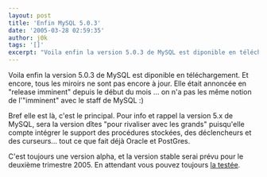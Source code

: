 ```yaml
---
layout: post
title: 'Enfin MySQL 5.0.3'
date: '2005-03-28 02:59:35'
author: j0k
tags: '[]'
excerpt: "Voila enfin la version 5.0.3 de MySQL est diponible en téléchargement.   Et encore, tous les miroirs ne sont pas encore à jour.   )   Elle était annoncée en \"release imminent\" depuis le début du mois ... on n'a pas les même notion de l'\"imminent\" avec le staff de MySQL :)  \n  \nBref elle est là, c'est le principal.   Pour info et rappel      …"
---
```


Voila enfin la version 5.0.3 de MySQL est diponible en téléchargement.   Et encore, tous les miroirs ne sont pas encore à jour.      Elle était annoncée en "release imminent" depuis le début du mois ... on n'a pas les même notion de l'"imminent" avec le staff de MySQL :)

Bref elle est là, c'est le principal.   Pour info et rappel la version 5.x de MySQL, sera la version dîtes "pour rivaliser avec les grands" puisqu'elle compte intégrer le support des procédures stockées, des déclencheurs et des curseurs... tout ce que fait déjà Oracle et PostGres.

C'est toujours une version alpha, et la version stable serai prévu pour le deuxième trimestre 2005.   En attendant vous pouvez toujours [la testée](http://dev.mysql.com/downloads/mysql/5.0.html).
